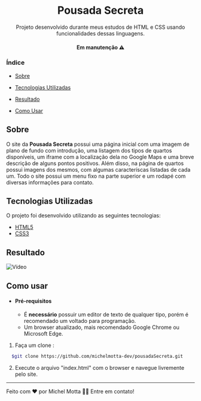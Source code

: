 <h1 align="center">Pousada Secreta</h1>
<p align="center">Projeto desenvolvido durante meus estudos de HTML e CSS usando funcionalidades dessas linguagens.</p>

<h4 align="center"> 
	Em manutenção ⚠️
</h4>

### Índice

- [Sobre](#sobre)

- [Tecnologias Utilizadas](#tecnologias-utilizadas)

- [Resultado](#resultado)

- [Como Usar](#como-usar)

## Sobre

O site da <strong>Pousada Secreta</strong> possui uma página inicial com uma imagem de plano de fundo com introdução, uma listagem dos tipos de quartos disponíveis, um iframe com a localização dela no Google Maps e uma breve descrição de alguns pontos positivos. Além disso, na página de quartos possui imagens dos mesmos, com algumas caracteríscas listadas de cada um. Todo o site possui um menu fixo na parte superior e um rodapé com diversas informações para contato. 



## Tecnologias Utilizadas

O projeto foi desenvolvido utilizando as seguintes tecnologias:

- [HTML5](https://html.com)
- [CSS3](https://html.com/css/)

## Resultado

![Vídeo](./assets/pousadaSecreta.gif)

## Como usar

- #### **Pré-requisitos**

  - É **necessário** possuir um editor de texto de qualquer tipo, porém é recomendado um voltado para programação.
  - Um browser atualizado, mais recomendado Google Chrome ou Microsoft Edge.

1. Faça um clone :

```sh
  $git clone https://github.com/michelmotta-dev/pousadaSecreta.git
```

2. Execute o arquivo "index.html" com o browser e navegue livremente pelo site.

---

Feito com ❤️ por Michel Motta 👋🏽 Entre em contato!
